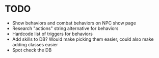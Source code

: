 # TODO

* Show behaviors and combat behaviors on NPC show page
* Research "actions" string alternative for behaviors
* Hardcode list of triggers for behaviors
* Add skills to DB? Would make picking them easier, could also make adding classes easier
* Spot check the DB
